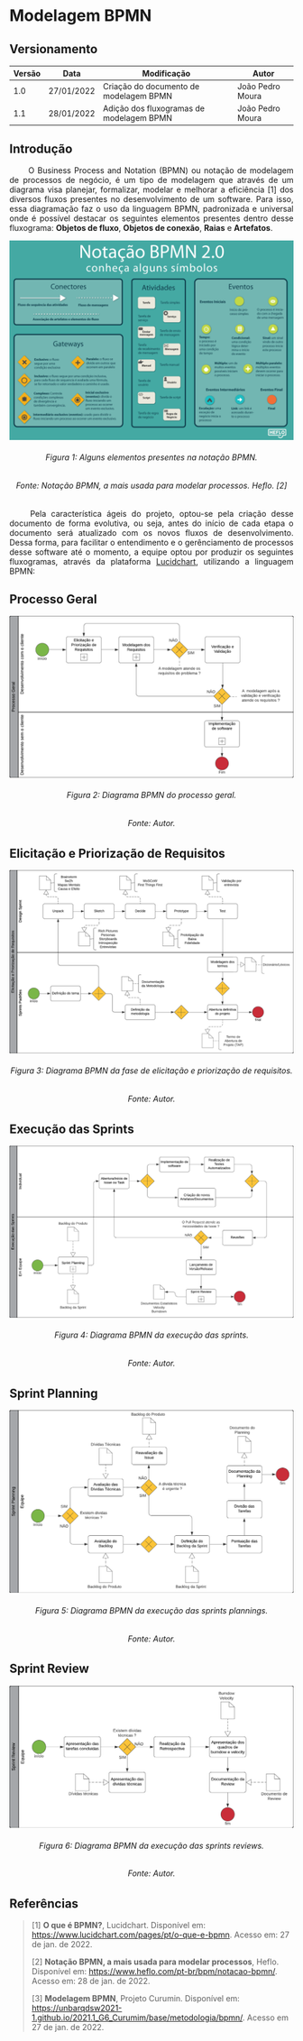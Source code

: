 # Modelagem BPMN

## Versionamento
| Versão | Data | Modificação | Autor |
|--|--|--|--|
|1.0| 27/01/2022| Criação do documento de modelagem BPMN | João Pedro Moura |
|1.1| 28/01/2022| Adição dos fluxogramas de modelagem BPMN | João Pedro Moura |

## Introdução
<p align="justify">&emsp;&emsp; O Business Process and Notation (BPMN) ou notação de modelagem de processos de negócio, é um tipo de modelagem que através de um diagrama visa planejar, formalizar, modelar e melhorar a eficiência [1] dos diversos fluxos presentes no desenvolvimento de um software. Para isso, essa diagramação faz o uso da linguagem BPMN, padronizada e universal onde é possível destacar os seguintes elementos presentes dentro desse fluxograma: <b>Objetos de fluxo</b>, <b>Objetos de conexão</b>, <b>Raias</b> e <b>Artefatos</b>.</p>

![Notação BPMN](../img/notacao_bpmn.png)
<h6 align = "center">Figura 1: Alguns elementos presentes na notação BPMN.</h6>
<h6 align = "center">Fonte: Notação BPMN, a mais usada para modelar processos. Heflo. [2]</h6>

<p align="justify">&emsp;&emsp; Pela característica ágeis do projeto, optou-se pela criação desse documento de forma evolutiva, ou seja, antes do início de cada etapa o documento será atualizado com os novos fluxos de desenvolvimento. Dessa forma, para facilitar o entendimento e o gerênciamento de processos desse software até o momento, a equipe optou por produzir os seguintes fluxogramas, através da plataforma <a href=https://www.lucidchart.com/pages/pt>Lucidchart</a>, utilizando a linguagem BPMN:</p>

## Processo Geral
![Processo Geral](../img/Diagrama_BPMN_1.png)
<h6 align = "center">Figura 2: Diagrama BPMN do processo geral.</h6>
<h6 align = "center">Fonte: Autor.</h6>

## Elicitação e Priorização de Requisitos
![Elicitação e Priorização](../img/Diagrama_BPMN_2.png)
<h6 align = "center">Figura 3: Diagrama BPMN da fase de elicitação e priorização de requisitos.</h6>
<h6 align = "center">Fonte: Autor.</h6>

## Execução das Sprints
![Sprints](../img/Diagrama_BPMN_3.png)
<h6 align = "center">Figura 4: Diagrama BPMN da execução das sprints.</h6>
<h6 align = "center">Fonte: Autor.</h6>

## Sprint Planning
![Sprint planning](../img/Diagrama_BPMN_4.png)
<h6 align = "center">Figura 5: Diagrama BPMN da execução das sprints plannings.</h6>
<h6 align = "center">Fonte: Autor.</h6>

## Sprint Review
![Sprint review](../img/Diagrama_BPMN_5.png)
<h6 align = "center">Figura 6: Diagrama BPMN da execução das sprints reviews.</h6>
<h6 align = "center">Fonte: Autor.</h6>

## Referências

> [1] **O que é BPMN?**, Lucidchart. Disponível em: <a href=https://www.lucidchart.com/pages/pt/o-que-e-bpmn target="_blanck">https://www.lucidchart.com/pages/pt/o-que-e-bpmn</a>. Acesso em: 27 de jan. de 2022.</p>
> [2] **Notação BPMN, a mais usada para modelar processos**, Heflo. Disponível em: <a href=https://www.heflo.com/pt-br/bpm/notacao-bpmn/ target="_blanck">https://www.heflo.com/pt-br/bpm/notacao-bpmn/</a>. Acesso em: 28 de jan. de 2022.</p>
> [3] **Modelagem BPMN**, Projeto Curumin. Disponível em: <a href=https://unbarqdsw2021-1.github.io/2021.1_G6_Curumim/base/metodologia/bpmn/ target="_blanck">https://unbarqdsw2021-1.github.io/2021.1_G6_Curumim/base/metodologia/bpmn/</a>. Acesso em 27 de jan. de 2022.
